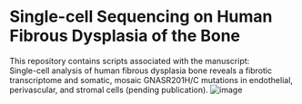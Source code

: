 # Single-cell Sequencing on Human Fibrous Dysplasia of the Bone  

This repository contains scripts associated with the manuscript:  
Single-cell analysis of human fibrous dysplasia bone reveals a fibrotic transcriptome and somatic, mosaic GNASR201H/C mutations in endothelial, perivascular, and stromal cells (pending publication). ![image](https://github.com/user-attachments/assets/7bf4f79b-b37c-4100-a3ed-cbaf36320fe1)

